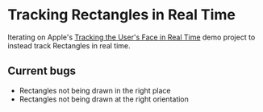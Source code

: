 # Tracking Rectangles in Real Time

Iterating on Apple's [Tracking the User's Face in Real Time](https://developer.apple.com/documentation/vision/tracking_the_user_s_face_in_real_time) demo project to instead track Rectangles in real time.

## Current bugs

* Rectangles not being drawn in the right place
* Rectangles not being drawn at the right orientation